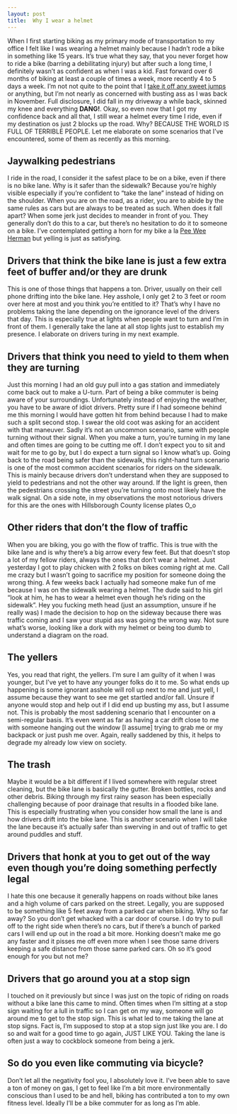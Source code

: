 ```yaml
---
layout: post
title:  Why I wear a helmet
---
```


When I first starting biking as my primary mode of transportation to my office I felt like I was wearing a helmet mainly because I hadn’t rode a bike in something like 15 years. It’s true what they say, that you never forget how to ride a bike (barring a debilitating injury) but after such a long time, I definitely wasn’t as confident as when I was a kid. Fast forward over 6 months of biking at least a couple of times a week, more recently 4 to 5 days a week. I’m not not quite to the point that I [take it off any sweet jumps](http://www.youtube.com/watch?v=I2iUQqp-zU8) or anything, but I’m not nearly as concerned with busting ass as I was back in November. Full disclosure, I did fall in my driveway a while back, skinned my knee and everything **DANG!**. Okay, so even now that I got my confidence back and all that, I still wear a helmet every time I ride, even if my destination os just 2 blocks up the road. Why? BECAUSE THE WORLD IS FULL OF TERRIBLE PEOPLE. Let me elaborate on some scenarios that I’ve encountered, some of them as recently as this morning.

## Jaywalking pedestrians

I ride in the road, I consider it the safest place to be on a bike, even if there is no bike lane. Why is it safer than the sidewalk? Because you’re highly visible especially if you’re confident to “take the lane” instead of hiding on the shoulder. When you are on the road, as a rider, you are to abide by the same rules as cars but are always to be treated as such. When does it fall apart? When some jerk just decides to meander in front of you. They generally don’t do this to a car, but there’s no hesitation to do it to someone on a bike. I’ve contemplated getting a horn for my bike a la [Pee Wee Herman](http://www.imdb.com/title/tt0089791/?ref_=fn_al_tt_1) but yelling is just as satisfying.

## Drivers that think the bike lane is just a few extra feet of buffer and/or they are drunk

This is one of those things that happens a ton. Driver, usually on their cell phone drifting into the bike lane. Hey asshole, I only get 2 to 3 feet or room over here at most and you think you’re entitled to it? That’s why I have no problems taking the lane depending on the ignorance level of the drivers that day. This is especially true at lights when people want to turn and I’m in front of them. I generally take the lane at all stop lights just to establish my presence. I elaborate on drivers turing in my next example.

## Drivers that think you need to yield to them when they are turning

Just this morning I had an old guy pull into a gas station and immediately come back out to make a U-turn. Part of being a bike commuter is being aware of your surroundings. Unfortunately instead of enjoying the weather, you have to be aware of idiot drivers. Pretty sure if I had someone behind me this morning I would have gotten hit from behind because I had to make such a split second stop. I swear the old coot was asking for an accident with that maneuver. Sadly it’s not an uncommon scenario, same with people turning without their signal. When you make a turn, you’re turning in my lane and often times are going to be cutting me off. I don’t expect you to sit and wait for me to go by, but I do expect a turn signal so I know what’s up. Going back to the road being safer than the sidewalk, this right-hand turn scenario is one of the most common accident scenarios for riders on the sidewalk. This is mainly because drivers don’t understand when they are supposed to yield to pedestrians and not the other way around. If the light is green, then the pedestrians crossing the street you’re turning onto most likely have the walk signal. On a side note, in my observations the most notorious drivers for this are the ones with Hillsborough County license plates O_o

## Other riders that don’t the flow of traffic

When you are biking, you go with the flow of traffic. This is true with the bike lane and is why there’s a big arrow every few feet. But that doesn’t stop a lot of my fellow riders, always the ones that don’t wear a helmet. Just yesterday I got to play chicken with 2 folks on bikes coming right at me. Call me crazy but I wasn’t going to sacrifice my position for someone doing the wrong thing. A few weeks back I actually had someone make fun of me because I was on the sidewalk wearing a helmet. The dude said to his girl “look at him, he has to wear a helmet even though he’s riding on the sidewalk”. Hey you fucking meth head (just an assumption, unsure if he really was) I made the decision to hop on the sideway because there was traffic coming and I saw your stupid ass was going the wrong way. Not sure what’s worse, looking like a dork with my helmet or being too dumb to understand a diagram on the road.

## The yellers

Yes, you read that right, the yellers. I’m sure I am guilty of it when I was younger, but I’ve yet to have any younger folks do it to me. So what ends up happening is some ignorant asshole will roll up next to me and just yell, I assume because they want to see me get startled and/or fall. Unsure if anyone would stop and help out if I did end up busting my ass, but I assume not. This is probably the most saddening scenario that I encounter on a semi-regular basis. It’s even went as far as having a car drift close to me with someone hanging out the window [I assume] trying to grab me or my backpack or just push me over. Again, really saddened by this, it helps to degrade my already low view on society.

## The trash

Maybe it would be a bit different if I lived somewhere with regular street cleaning, but the bike lane is basically the gutter. Broken bottles, rocks and other debris. Biking through my first rainy season has been especially challenging because of poor drainage that results in a flooded bike lane. This is especially frustrating when you consider how small the lane is and how drivers drift into the bike lane. This is another scenario when I will take the lane because it’s actually safer than swerving in and out of traffic to get around puddles and stuff.

## Drivers that honk at you to get out of the way even though you’re doing something perfectly legal

I hate this one because it generally happens on roads without bike lanes and a high volume of cars parked on the street. Legally, you are supposed to be something like 5 feet away from a parked car when biking. Why so far away? So you don’t get whacked with a car door of course. I do try to pull off to the right side when there’s no cars, but if there’s a bunch of parked cars I will end up out in the road a bit more. Honking doesn’t make me go any faster and it pisses me off even more when I see those same drivers keeping a safe distance from those same parked cars. Oh so it’s good enough for you but not me?

## Drivers that go around you at a stop sign

I touched on it previously but since I was just on the topic of riding on roads without a bike lane this came to mind. Often times when I’m sitting at a stop sign waiting for a lull in traffic so I can get on my way, someone will go around me to get to the stop sign. This is what led to me taking the lane at stop signs. Fact is, I’m supposed to stop at a stop sign just like you are. I do so and wait for a good time to go again, JUST LIKE YOU. Taking the lane is often just a way to cockblock someone from being a jerk.

## So do you even like commuting via bicycle?

Don’t let all the negativity fool you, I absolutely love it. I’ve been able to save a ton of money on gas, I get to feel like I’m a bit more environmentally conscious than I used to be and hell, biking has contributed a ton to my own fitness level. Ideally I’ll be a bike commuter for as long as I’m able.
